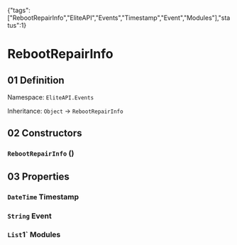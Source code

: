 {"tags":["RebootRepairInfo","EliteAPI","Events","Timestamp","Event","Modules"],"status":1}

# RebootRepairInfo

## 01 Definition

Namespace: `EliteAPI.Events`

Inheritance: `Object` → `RebootRepairInfo`

## 02 Constructors

### `RebootRepairInfo` ()

## 03 Properties

### `DateTime` Timestamp

### `String` Event

### `List`1` Modules

